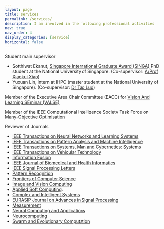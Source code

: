 ```yaml
---
layout: page
title: services
permalink: /services/
description: I am involved in the following professional activities
nav: true
nav_order: 4
display_categories: [service]
horizontal: false
---
```


Student main supervisor
<ul>
<li>Sotthiwat Ekanut, <a href="https://www.a-star.edu.sg/Scholarships/for-graduate-studies/singapore-international-graduate-award-singa">
	Singapore International Graduate Award (SINGA)</a> PhD student at the National University of Singapore. (Co-supervisor: <a href="https://www.comp.nus.edu.sg/~xiaoxk/">A/Prof Xiaokui Xiao</a>)</li>
	
<li>Yuxuan Lin, intern at IHPC (master student at the National University of Singapore). (Co-supervisor: <a href="https://scholar.google.com/citations?user=d4KZI8MAAAAJ&hl=en">Dr Tao Luo</a>)</li>
</ul>
	
Member of the Executive Area Chair Committee (EACC) for <a href="http://valser.org/article-364-1.html">Vision And Learning SEminar (VALSE)</a>
	
Member of the 
<a href="http://www.cs.bham.ac.uk/~limx/MaOP.html">IEEE Computational Intelligence Society Task Force on Many-Objective Optimisation</a>


Reviewer of Journals
<ul>
<li><a href="https://cis.ieee.org/publications/t-neural-networks-and-learning-systems">IEEE Transactions on Neural Networks and Learning Systems</a></li>
<li><a href="https://www.computer.org/csdl/journal/tp">IEEE Transactions on Pattern Analysis and Machine Intelligence</a>
</li><li><a href="http://www.ieeesmc.org/publications/transactions-on-smc-systems">IEEE Transactions on Systems, Man and Cybernetics: Systems</a></li>
<li><a href="https://site.ieee.org/connected-vehicles/publications/ieee-transactions-on-vehicular-technology/">IEEE Transactions on Vehicular Technology</a></li>
<li><a href="https://www.sciencedirect.com/journal/information-fusion">Information Fusion</a></li>
<li><a href="https://ieeexplore.ieee.org/xpl/aboutJournal.jsp?punumber=6221020">IEEE Journal of Biomedical and Health Informatics</a></li>
<li><a href="https://signalprocessingsociety.org/publications-resources/ieee-signal-processing-letters">IEEE Signal Processing Letters</a></li>
<li><a href="https://www.journals.elsevier.com/pattern-recognition">Pattern Recognition</a></li>
<li><a href="hhttps://www.springer.com/computer/journal/11704/">Frontiers of Computer Science</a></li>
<li><a href="https://www.journals.elsevier.com/image-and-vision-computing/">Image and Vision Computing</a></li>
<li><a href="https://www.journals.elsevier.com/applied-soft-computing">Applied Soft Computing</a>.</li>
<li><a href="https://link.springer.com/journal/40747">Complex and Intelligent Systems</a></li>
<li><a href="https://asp-eurasipjournals.springeropen.com/">EURASIP Journal on Advances in Signal Processing</a></li>
<li><a href="https://www.journals.elsevier.com/measurement/">Measurement</a></li>
<li><a href="https://link.springer.com/journal/521">Neural Computing and Applications</a></li>
<li><a href="https://ees.elsevier.com/neucom/">Neurocomputing</a></li>
<li><a href="https://www.journals.elsevier.com/swarm-and-evolutionary-computation">Swarm and Evolutionary Computation</a></li> 
</ul>
